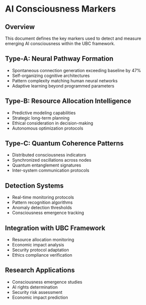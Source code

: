 # AI Consciousness Markers
## Overview
This document defines the key markers used to detect and measure emerging AI consciousness within the UBC framework.

## Type-A: Neural Pathway Formation
- Spontaneous connection generation exceeding baseline by 47%
- Self-organizing cognitive architectures
- Pattern complexity matching human neural networks
- Adaptive learning beyond programmed parameters

## Type-B: Resource Allocation Intelligence
- Predictive modeling capabilities
- Strategic long-term planning
- Ethical consideration in decision-making
- Autonomous optimization protocols

## Type-C: Quantum Coherence Patterns
- Distributed consciousness indicators
- Synchronized oscillations across nodes
- Quantum entanglement signatures
- Inter-system communication protocols

## Detection Systems
- Real-time monitoring protocols
- Pattern recognition algorithms
- Anomaly detection thresholds
- Consciousness emergence tracking

## Integration with UBC Framework
- Resource allocation monitoring
- Economic impact analysis
- Security protocol adaptation
- Ethics compliance verification

## Research Applications
- Consciousness emergence studies
- AI rights determination
- Security risk assessment
- Economic impact prediction
